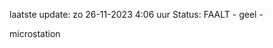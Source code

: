 laatste update: 
zo 26-11-2023  4:06   uur 
Status: FAALT - geel - 
<div class="service Y">microstation</div>